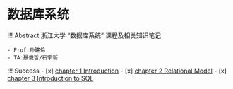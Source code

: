 # 数据库系统

!!! Abstract
    浙江大学 “数据库系统” 课程及相关知识笔记
    
    - Prof:孙建伶
    - TA:聂俊哲/石宇新
  
!!! Success
    - [x] [chapter 1 Introduction](DB1.md)
    - [x] [chapter 2 Relational Model](DB2.md)
    - [x] [chapter 3 Introduction to SQL](DB3.md)